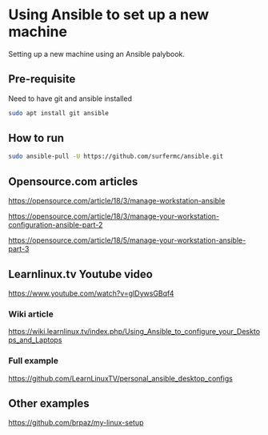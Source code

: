 # Using Ansible to set up a new machine

Setting up a new machine using an Ansible palybook.

## Pre-requisite

Need to have git and ansible installed

```bash
sudo apt install git ansible
```

## How to run

```bash
sudo ansible-pull -U https://github.com/surfermc/ansible.git
```

## Opensource.com articles

<https://opensource.com/article/18/3/manage-workstation-ansible>

<https://opensource.com/article/18/3/manage-your-workstation-configuration-ansible-part-2>

<https://opensource.com/article/18/5/manage-your-workstation-ansible-part-3>

## Learnlinux.tv Youtube video

<https://www.youtube.com/watch?v=gIDywsGBqf4>

### Wiki article

<https://wiki.learnlinux.tv/index.php/Using_Ansible_to_configure_your_Desktops_and_Laptops>

### Full example

<https://github.com/LearnLinuxTV/personal_ansible_desktop_configs>

## Other examples

<https://github.com/brpaz/my-linux-setup>
